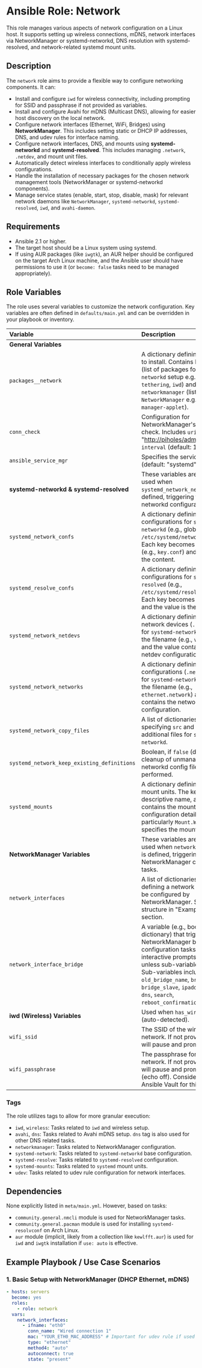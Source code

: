 # Ansible Role: Network

This role manages various aspects of network configuration on a Linux host. It supports setting up wireless connections, mDNS, network interfaces via NetworkManager or systemd-networkd, DNS resolution with systemd-resolved, and network-related systemd mount units.

## Description

The `network` role aims to provide a flexible way to configure networking components. It can:

- Install and configure `iwd` for wireless connectivity, including prompting for SSID and passphrase if not provided as variables.
- Install and configure Avahi for mDNS (Multicast DNS), allowing for easier host discovery on the local network.
- Configure network interfaces (Ethernet, WiFi, Bridges) using **NetworkManager**. This includes setting static or DHCP IP addresses, DNS, and udev rules for interface naming.
- Configure network interfaces, DNS, and mounts using **systemd-networkd** and **systemd-resolved**. This includes managing `.network`, `.netdev`, and mount unit files.
- Automatically detect wireless interfaces to conditionally apply wireless configurations.
- Handle the installation of necessary packages for the chosen network management tools (NetworkManager or systemd-networkd components).
- Manage service states (enable, start, stop, disable, mask) for relevant network daemons like `NetworkManager`, `systemd-networkd`, `systemd-resolved`, `iwd`, and `avahi-daemon`.

## Requirements

- Ansible 2.1 or higher.
- The target host should be a Linux system using systemd.
- If using AUR packages (like `iwgtk`), an AUR helper should be configured on the target Arch Linux machine, and the Ansible user should have permissions to use it (or `become: false` tasks need to be managed appropriately).

## Role Variables

The role uses several variables to customize the network configuration. Key variables are often defined in `defaults/main.yml` and can be overridden in your playbook or inventory.

| Variable                                   | Description                                                                                                                                                                                             | Primary File(s) / Context                                                                                                |
| :----------------------------------------- | :------------------------------------------------------------------------------------------------------------------------------------------------------------------------------------------------------ | :----------------------------------------------------------------------------------------------------------------------- |
| **General Variables** |                                                                                                                                                                                                         |                                                                                                                          |
| `packages__network`                        | A dictionary defining packages to install. Contains keys `networkd` (list of packages for `systemd-networkd` setup e.g., `android-tethering`, `iwd`) and `networkmanager` (list for `NetworkManager` e.g., `network-manager-applet`). | `network/defaults/main.yml`                                                              |
| `conn_check`                               | Configuration for NetworkManager's connectivity check. Includes `uri` (default: "<http://piholes/admin>") and `interval` (default: 120).                                    | `network/defaults/main.yml`                                                              |
| `ansible_service_mgr`                      | Specifies the service manager (default: "systemd").                                                                                                                     | `network/defaults/main.yml`                                                              |
| **systemd-networkd & systemd-resolved** | These variables are primarily used when `systemd_network_networks` is defined, triggering the systemd-networkd configuration tasks.                                        |                                                                                                                          |
| `systemd_network_confs`                    | A dictionary defining custom configurations for `systemd-networkd` (e.g., global settings in `/etc/systemd/networkd.conf.d/`). Each key becomes the filename (e.g., `key.conf`) and the value is the content. | `network/defaults/main.yml`, `network/tasks/networkd/main.yml` |
| `systemd_resolve_confs`                    | A dictionary defining custom configurations for `systemd-resolved` (e.g., `/etc/systemd/resolved.conf.d/`). Each key becomes the filename and the value is the content. | `network/defaults/main.yml`, `network/tasks/networkd/resolve.yml` |
| `systemd_network_netdevs`                  | A dictionary defining virtual network devices (`.netdev` files) for `systemd-networkd`. The key is the filename (e.g., `vlan.netdev`) and the value contains the netdev configuration. | `network/defaults/main.yml`, `network/tasks/networkd/main.yml` |
| `systemd_network_networks`                 | A dictionary defining network configurations (`.network` files) for `systemd-networkd`. The key is the filename (e.g., `ethernet.network`) and the value contains the network configuration. | `network/defaults/main.yml`, `network/tasks/networkd/main.yml`, `network/tasks/main.yml` |
| `systemd_network_copy_files`               | A list of dictionaries, each specifying `src` and `dest` to copy additional files for `systemd-networkd`.                                                         | `network/defaults/main.yml`, `network/tasks/networkd/main.yml` |
| `systemd_network_keep_existing_definitions`| Boolean, if `false` (default), a cleanup of unmanaged networkd config files is performed.                                                                            | `network/defaults/main.yml`, `network/tasks/networkd/main.yml` |
| `systemd_mounts`                           | A dictionary defining systemd mount units. The key is a descriptive name, and the value contains the mount unit configuration details, particularly `Mount.Where` which specifies the mount point. | `network/defaults/main.yml`, `network/tasks/networkd/mounts.yml`, `network/tasks/networkd/mount-unit.yml` |
| **NetworkManager Variables** | These variables are primarily used when `network_interfaces` is defined, triggering the NetworkManager configuration tasks.           |                                                                                                                          |
| `network_interfaces`                       | A list of dictionaries, each defining a network interface to be configured by NetworkManager. See example structure in "Example Playbook" section.      | `network/tasks/networkmanager/interfaces.yml`, `network/tasks/main.yml` |
| `network_interface_bridge`                 | A variable (e.g., boolean or dictionary) that triggers the NetworkManager bridge configuration tasks. If defined, interactive prompts may appear unless sub-variables are set. Sub-variables include: `old_bridge_name`, `bridge_name`, `bridge_slave`, `ipaddr`, `gateway`, `dns`, `search`, `reboot_confirmation_input`. | `network/tasks/networkmanager/main.yml`, `network/tasks/networkmanager/bridge.yml` |
| **iwd (Wireless) Variables** | Used when `has_wireless` is true (auto-detected).                                                                                                                              |                                                                                                                          |
| `wifi_ssid`                                | The SSID of the wireless network. If not provided, the role will pause and prompt for it.                                                                                       | `network/tasks/iwd.yml`                                                                      |
| `wifi_passphrase`                          | The passphrase for the wireless network. If not provided, the role will pause and prompt for it (echo off). Consider using Ansible Vault for this.                              | `network/tasks/iwd.yml`                                                                      |

### Tags

The role utilizes tags to allow for more granular execution:

- `iwd`, `wireless`: Tasks related to `iwd` and wireless setup.
- `avahi`, `dns`: Tasks related to Avahi mDNS setup. `dns` tag is also used for other DNS related tasks.
- `networkmanager`: Tasks related to NetworkManager configuration.
- `systemd-network`: Tasks related to `systemd-networkd` base configuration.
- `systemd-resolve`: Tasks related to `systemd-resolved` configuration.
- `systemd-mounts`: Tasks related to `systemd` mount units.
- `udev`: Tasks related to udev rule configuration for network interfaces.

## Dependencies

None explicitly listed in `meta/main.yml`. However, based on tasks:

- `community.general.nmcli` module is used for NetworkManager tasks.
- `community.general.pacman` module is used for installing `systemd-resolvconf` on Arch Linux.
- `aur` module (implicit, likely from a collection like `kewlfft.aur`) is used for `iwd` and `iwgtk` installation if `use: auto` is effective.

## Example Playbook / Use Case Scenarios

### 1. Basic Setup with NetworkManager (DHCP Ethernet, mDNS)

```yaml
- hosts: servers
  become: yes
  roles:
    - role: network
  vars:
    network_interfaces:
      - ifname: "eth0"
        conn_name: "Wired connection 1"
        mac: "YOUR_ETH0_MAC_ADDRESS" # Important for udev rule if used
        type: "ethernet"
        method4: "auto"
        autoconnect: true
        state: "present"
